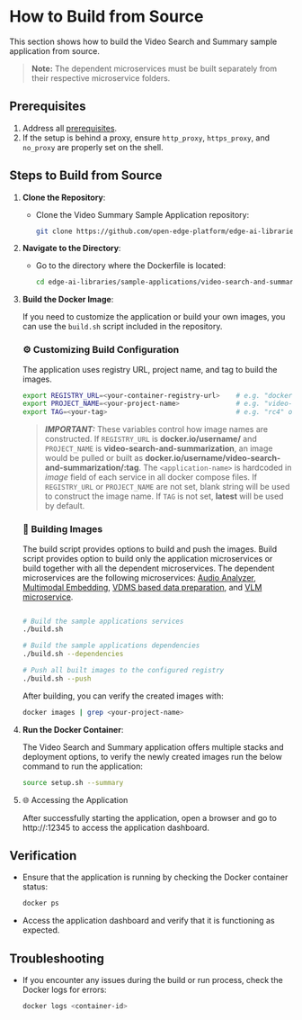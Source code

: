 # How to Build from Source

This section shows how to build the Video Search and Summary sample application from source.

> **Note:** The dependent microservices must be built separately from their respective microservice folders.

## Prerequisites

1. Address all [prerequisites](./get-started.md#-prerequisites).
2. If the setup is behind a proxy, ensure `http_proxy`, `https_proxy`, and `no_proxy` are properly set on the shell.

## Steps to Build from Source

1. **Clone the Repository**:
    - Clone the Video Summary Sample Application repository:
      ```bash
      git clone https://github.com/open-edge-platform/edge-ai-libraries.git
      ```

2. **Navigate to the Directory**:
    - Go to the directory where the Dockerfile is located:
      ```bash
      cd edge-ai-libraries/sample-applications/video-search-and-summarization
      ```

3. **Build the Docker Image**:

    If you need to customize the application or build your own images, you can use the `build.sh` script included in the repository.

    ### ⚙️ Customizing Build Configuration

    The application uses registry URL, project name, and tag to build the images.

      ```bash
      export REGISTRY_URL=<your-container-registry-url>    # e.g. "docker.io/username/"
      export PROJECT_NAME=<your-project-name>              # e.g. "video-search-and-summarization"
      export TAG=<your-tag>                                # e.g. "rc4" or "latest"
      ```

    > **_IMPORTANT:_** These variables control how image names are constructed. If `REGISTRY_URL` is **docker.io/username/** and `PROJECT_NAME` is **video-search-and-summarization**, an image would be pulled or built as **docker.io/username/video-search-and-summarization/<application-name>:tag**. The `<application-name>` is hardcoded in _image_ field of each service in all docker compose files. If `REGISTRY_URL` or `PROJECT_NAME` are not set, blank string will be used to construct the image name. If `TAG` is not set, **latest** will be used by default.

    ### 🔨 Building Images

    The build script provides options to build and push the images. Build script provides option to build only the application microservices or build together with all the dependent microservices. The dependent microservices are the following microservices: [Audio Analyzer](../../../../microservices/audio-analyzer/), [Multimodal Embedding](../../../../microservices/multimodal-embedding-serving/), [VDMS based data preparation](../../../../microservices/visual-data-preparation-for-retrieval/vdms/), and [VLM microservice](../../../../microservices/vlm-openvino-serving/). 

    ```bash

    # Build the sample applications services
    ./build.sh 

    # Build the sample applications dependencies
    ./build.sh --dependencies

    # Push all built images to the configured registry
    ./build.sh --push
    ```

    After building, you can verify the created images with:

    ```bash
    docker images | grep <your-project-name>
    ```


4. **Run the Docker Container**:

    The Video Search and Summary application offers multiple stacks and deployment options, to verify the newly created images run the below command to run the application:

    ```bash
    source setup.sh --summary
    ```

5. 🌐 Accessing the Application

    After successfully starting the application, open a browser and go to http://<host-ip>:12345 to access the application dashboard.

## Verification

- Ensure that the application is running by checking the Docker container status:
  ```bash
  docker ps
  ```
- Access the application dashboard and verify that it is functioning as expected.

## Troubleshooting

- If you encounter any issues during the build or run process, check the Docker logs for errors:
  ```bash
  docker logs <container-id>
  ```